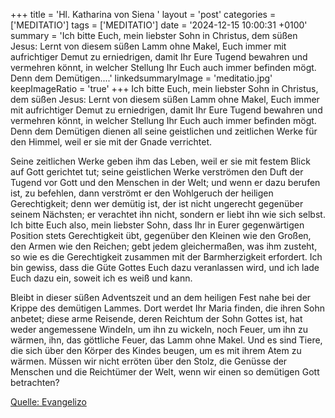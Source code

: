 +++
title = 'Hl. Katharina von Siena  '
layout = 'post'
categories = ['MEDITATIO']
tags = ['MEDITATIO']
date = '2024-12-15 10:00:31 +0100'
summary = 'Ich bitte Euch, mein liebster Sohn in Christus, dem süßen Jesus: Lernt von diesem süßen Lamm ohne Makel, Euch immer mit aufrichtiger Demut zu erniedrigen, damit Ihr Eure Tugend bewahren und vermehren könnt, in welcher Stellung Ihr Euch auch immer befinden mögt. Denn dem Demütigen....'
linkedsummaryImage = 'meditatio.jpg'
keepImageRatio = 'true'
+++
Ich bitte Euch, mein liebster Sohn in Christus, dem süßen Jesus: Lernt von diesem süßen Lamm ohne Makel, Euch immer mit aufrichtiger Demut zu erniedrigen, damit Ihr Eure Tugend bewahren und vermehren könnt, in welcher Stellung Ihr Euch auch immer befinden mögt. Denn dem Demütigen dienen all seine geistlichen und zeitlichen Werke für den Himmel, weil er sie mit der Gnade verrichtet.<!--more-->
 
Seine zeitlichen Werke geben ihm das Leben, weil er sie mit festem Blick auf Gott gerichtet tut; seine geistlichen Werke verströmen den Duft der Tugend vor Gott und den Menschen in der Welt; und wenn er dazu berufen ist, zu befehlen, dann verströmt er den Wohlgeruch der heiligen Gerechtigkeit; denn wer demütig ist, der ist nicht ungerecht gegenüber seinem Nächsten; er verachtet ihn nicht, sondern er liebt ihn wie sich selbst. Ich bitte Euch also, mein liebster Sohn, dass Ihr in Eurer gegenwärtigen Position stets Gerechtigkeit übt, gegenüber den Kleinen wie den Großen, den Armen wie den Reichen; gebt jedem gleichermaßen, was ihm zusteht, so wie es die Gerechtigkeit zusammen mit der Barmherzigkeit erfordert. Ich bin gewiss, dass die Güte Gottes Euch dazu veranlassen wird, und ich lade Euch dazu ein, soweit ich es weiß und kann.
 
Bleibt in dieser süßen Adventszeit und an dem heiligen Fest nahe bei der Krippe des demütigen Lammes. Dort werdet Ihr Maria finden, die ihren Sohn anbetet; diese arme Reisende, deren Reichtum der Sohn Gottes ist, hat weder angemessene Windeln, um ihn zu wickeln, noch Feuer, um ihn zu wärmen, ihn, das göttliche Feuer, das Lamm ohne Makel. Und es sind Tiere, die sich über den Körper des Kindes beugen, um es mit ihrem Atem zu wärmen. Müssen wir nicht erröten über den Stolz, die Genüsse der Menschen und die Reichtümer der Welt, wenn wir einen so demütigen Gott betrachten?



[Quelle: Evangelizo](https://evangeliumtagfuertag.org/DE/gospel)
